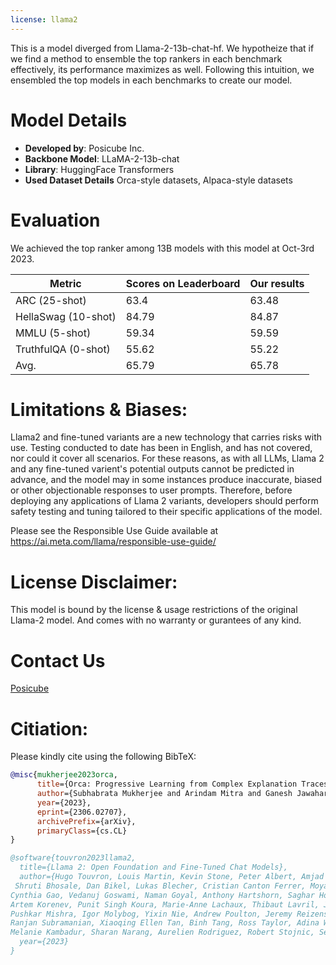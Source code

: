 ```yaml
---
license: llama2
---
```


This is a model diverged from Llama-2-13b-chat-hf. We hypotheize that if we find a method to ensemble the top rankers in each benchmark effectively, its performance maximizes as well. Following this intuition, we ensembled the top models in each benchmarks to create our model.

# Model Details
- **Developed by**: Posicube Inc. 
- **Backbone Model**: LLaMA-2-13b-chat
- **Library**: HuggingFace Transformers
- **Used Dataset Details**
  Orca-style datasets, Alpaca-style datasets


# Evaluation 
We achieved the top ranker among 13B models with this model at Oct-3rd 2023.

| Metric              |Scores on Leaderboard| Our results |
|---------------------|---------------------|-------------|
| ARC (25-shot)       | 63.4 | 63.48 |
| HellaSwag (10-shot) | 84.79 | 84.87 |
| MMLU (5-shot)       | 59.34 | 59.59 |
| TruthfulQA (0-shot) | 55.62  | 55.22 |
| Avg.                | 65.79 | 65.78 |

# Limitations & Biases:
Llama2 and fine-tuned variants are a new technology that carries risks with use. Testing conducted to date has been in English, and has not covered, nor could it cover all scenarios. For these reasons, as with all LLMs, Llama 2 and any fine-tuned varient's potential outputs cannot be predicted in advance, and the model may in some instances produce inaccurate, biased or other objectionable responses to user prompts. Therefore, before deploying any applications of Llama 2 variants, developers should perform safety testing and tuning tailored to their specific applications of the model.

Please see the Responsible Use Guide available at https://ai.meta.com/llama/responsible-use-guide/

# License Disclaimer:
This model is bound by the license & usage restrictions of the original Llama-2 model. And comes with no warranty or gurantees of any kind.

# Contact Us
[Posicube](https://www.posicube.com/)

# Citiation:
Please kindly cite using the following BibTeX:

```bibtex
@misc{mukherjee2023orca,
      title={Orca: Progressive Learning from Complex Explanation Traces of GPT-4}, 
      author={Subhabrata Mukherjee and Arindam Mitra and Ganesh Jawahar and Sahaj Agarwal and Hamid Palangi and Ahmed Awadallah},
      year={2023},
      eprint={2306.02707},
      archivePrefix={arXiv},
      primaryClass={cs.CL}
}
```

```bibtex
@software{touvron2023llama2,
  title={Llama 2: Open Foundation and Fine-Tuned Chat Models},
  author={Hugo Touvron, Louis Martin, Kevin Stone, Peter Albert, Amjad Almahairi, Yasmine Babaei, Nikolay Bashlykov, Soumya Batra, Prajjwal Bhargava,
 Shruti Bhosale, Dan Bikel, Lukas Blecher, Cristian Canton Ferrer, Moya Chen, Guillem Cucurull, David Esiobu, Jude Fernandes, Jeremy Fu, Wenyin Fu, Brian Fuller,
Cynthia Gao, Vedanuj Goswami, Naman Goyal, Anthony Hartshorn, Saghar Hosseini, Rui Hou, Hakan Inan, Marcin Kardas, Viktor Kerkez Madian Khabsa, Isabel Kloumann,
Artem Korenev, Punit Singh Koura, Marie-Anne Lachaux, Thibaut Lavril, Jenya Lee, Diana Liskovich, Yinghai Lu, Yuning Mao, Xavier Martinet, Todor Mihaylov,
Pushkar Mishra, Igor Molybog, Yixin Nie, Andrew Poulton, Jeremy Reizenstein, Rashi Rungta, Kalyan Saladi, Alan Schelten, Ruan Silva, Eric Michael Smith,
Ranjan Subramanian, Xiaoqing Ellen Tan, Binh Tang, Ross Taylor, Adina Williams, Jian Xiang Kuan, Puxin Xu , Zheng Yan, Iliyan Zarov, Yuchen Zhang, Angela Fan,
Melanie Kambadur, Sharan Narang, Aurelien Rodriguez, Robert Stojnic, Sergey Edunov, Thomas Scialom},
  year={2023}
}
```